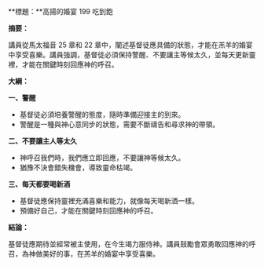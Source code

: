 **標題：**高揚的婚宴 199 吃到飽

**摘要：**

講員從馬太福音 25 章和 22 章中，闡述基督徒應具備的狀態，才能在羔羊的婚宴中享受喜樂。講員強調，基督徒必須保持警醒、不要讓主等候太久，並每天更新靈裡，才能在關鍵時刻回應神的呼召。

**大綱：**

**一、警醒**
* 基督徒必須培養警醒的態度，隨時準備迎接主的到來。
* 警醒是一種與神心意同步的狀態，需要不斷禱告和尋求神的帶領。

**二、不要讓主人等太久**
* 神呼召我們時，我們應立即回應，不要讓神等候太久。
* 猶豫不決會錯失機會，導致靈命枯竭。

**三、每天都要喝新酒**
* 基督徒應保持靈裡充滿喜樂和能力，就像每天喝新酒一樣。
* 預備好自己，才能在關鍵時刻回應神的呼召。

**結論：**

基督徒應期待並經常被主使用，在今生竭力服侍神。講員鼓勵會眾勇敢回應神的呼召，為神做美好的事，在羔羊的婚宴中享受喜樂。